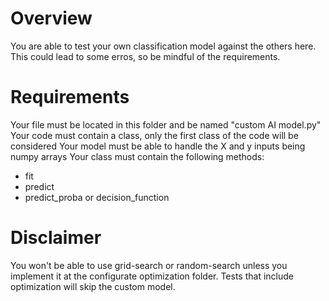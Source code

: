 # Overview
You are able to test your own classification model against the others here. This could lead to some erros, so be mindful of the requirements.


# Requirements
Your file must be located in this folder and be named "custom AI model.py"
Your code must contain a class, only the first class of the code will be considered
Your model must be able to handle the X and y inputs being numpy arrays
Your class must contain the following methods:
- fit
- predict
- predict_proba or decision_function

# Disclaimer
You won't be able to use grid-search or random-search unless you implement it at the configurate optimization folder. Tests that include optimization will skip the custom model.
